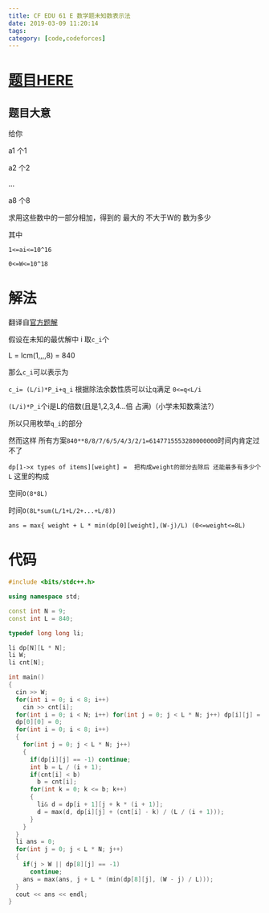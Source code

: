 ```yaml
---
title: CF EDU 61 E 数学题未知数表示法
date: 2019-03-09 11:20:14
tags: 
category: [code,codeforces]
---
```


# [题目HERE](https://codeforces.com/contest/1132/problem/E)

## 题目大意

给你

a1 个1

a2 个2

...

a8 个8

求用这些数中的一部分相加，得到的 最大的 不大于W的 数为多少

其中

`1<=ai<=10^16`

`0<=W<=10^18`


# 解法

翻译自[官方题解](https://codeforces.com/blog/entry/65752)

假设在未知的最优解中 i 取`c_i`个

L = lcm(1,,,,8) = 840

那么`c_i`可以表示为

`c_i= (L/i)*P_i+q_i` 根据除法余数性质可以让q满足 `0<=q<L/i`

`(L/i)*P_i`个i是L的倍数(且是1,2,3,4...倍 占满)（小学未知数乘法?）

所以只用枚举`q_i`的部分

然而这样 所有方案`840**8/8/7/6/5/4/3/2/1=6147715553280000000`时间内肯定过不了

`dp[1->x types of items][weight] =  把构成weight的部分去除后 还能最多有多少个L` 这里的构成


空间`O(8*8L)`

时间`O(8L*sum(L/1+L/2+...+L/8))`

`ans = max{ weight + L * min(dp[0][weight],(W-j)/L) (0<=weight<=8L)`

# 代码

```c++
#include <bits/stdc++.h>

using namespace std;

const int N = 9;
const int L = 840;

typedef long long li;

li dp[N][L * N];
li W;
li cnt[N];

int main()
{
  cin >> W;
  for(int i = 0; i < 8; i++)
    cin >> cnt[i];
  for(int i = 0; i < N; i++) for(int j = 0; j < L * N; j++) dp[i][j] = -1;
  dp[0][0] = 0;
  for(int i = 0; i < 8; i++)
  {
    for(int j = 0; j < L * N; j++)
    {
      if(dp[i][j] == -1) continue;
      int b = L / (i + 1);
      if(cnt[i] < b)
        b = cnt[i];
      for(int k = 0; k <= b; k++)
      {
        li& d = dp[i + 1][j + k * (i + 1)];
        d = max(d, dp[i][j] + (cnt[i] - k) / (L / (i + 1)));
      }
    }
  }
  li ans = 0;
  for(int j = 0; j < L * N; j++)
  {
    if(j > W || dp[8][j] == -1)
      continue;
    ans = max(ans, j + L * (min(dp[8][j], (W - j) / L)));
  }
  cout << ans << endl;
}
```
